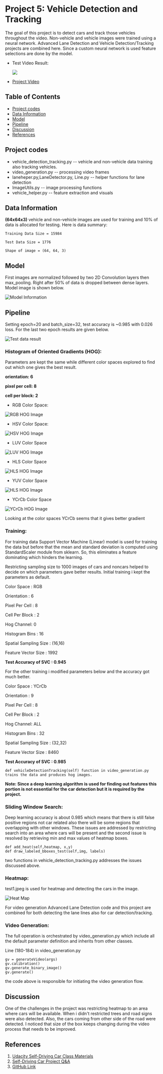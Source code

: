 # Project 5: Vehicle Detection and Tracking

The goal of this project is to detect cars and track those vehicles throughout the video. Non-vehicle and vehicle images were trained using a neural network. Advanced Lane Detection and Vehicle Detection/Tracking projects are combined here. Since a custom neural network is used feature selections are done by the model. 

- Test Video Result:

  ![](videos/test_video_out.gif)
 
- [Project Video](https://www.youtube.com/watch?v=Qn0w2xHP8U0)

## Table of Contents ##
- [Project codes](#codes)
- [Data Information](#data)
- [Model](#model)
- [Pipeline](#pipeline)
- [Discussion](#discussion)
- [References](#references)

## Project codes <a name="codes"></a>
- vehicle_detection_tracking.py -- vehicle and non-vehicle data training also tracking vehicles.  
- video_generation.py -- processing video frames 
- laneheper.py,LaneDetector.py, Line.py -- helper functions for lane detection
- ImageUtils.py -- image processing functions
- vehicle_helper.py -- feature extraction and visuals 

## Data Information <a name="data"></a>
 **(64x64x3)** vehicle and non-vehicle images are used for training and 10% of data is allocated for testing. Here is data summary:

	Training Data Size = 15984

	Test Data Size = 1776

	Shape of image = (64, 64, 3)

## Model <a name="model"></a>

First images are normalized followed by two 2D Convolution layers then max_pooling. Right after 50% of data is dropped between dense layers. Model image is shown below. 

![Model Information](images/model_info.png)

## Pipeline <a name="pipeline"></a>

Setting epoch=20 and batch_size=32, test accuracy is ~0.985 with 0.026 loss. For the last two epoch results are given below. 

![Test data result](images/test_result.png)

### Histogram of Oriented Gradients (HOG):

Parameters are kept the same while different color spaces explored to find out which one gives the best result. 

**orientation: 6**

**pixel per cell: 8**

**cell per block: 2**

- RGB Color Space:

![RGB HOG Image](images/rgb_hog_image.png) 

- HSV Color Space:

![HSV HOG Image](images/hsv_hog_image.png)

- LUV Color Space

![LUV HOG Image](images/luv_hog_image.png)   

- HLS Color Space

![HLS HOG Image](images/hls_hog_image.png)

- YUV Color Space

![HLS HOG Image](images/yuv_hog_image.png)   

- YCrCb Color Space

![YCrCb HOG Image](images/YCrCb_hog_image.png)    

Looking at the color spaces YCrCb seems that it gives better gradient 

### Training:

For training data Support Vector Machine (Linear) model is used for training the data but before that the mean and standard deviation is computed using StandardScaler module from sklearn. So, this eliminates a feature dominating which hinders the learning. 

Restricting sampling size to 1000 images of cars and noncars helped to decide on which parameters gave better results. Initial training i kept the parameters as default.

Color Space : RGB

Orientation : 6

Pixel Per Cell : 8

Cell Per Block : 2

Hog Channel: 0

Histogram Bins : 16

Spatial Sampling Size : (16,16)

Feature Vector Size : 1992

**Test Accuracy of SVC : 0.945**

For the other training i modified parameters below and the accuracy got much better. 

Color Space : YCrCb

Orientation : 9

Pixel Per Cell : 8

Cell Per Block : 2

Hog Channel: ALL

Histogram Bins : 32

Spatial Sampling Size : (32,32)

Feature Vector Size : 8460

**Test Accuracy of SVC : 0.985**

	def vehicleDetectionTracking(self) function in video_generation.py trains the data and produces hog images.  

**Note: Since a deep learning algorithm is used for finding out features this portion is not essential for the car detection but it is required by the project.**

### Sliding Window Search:

Deep learning accuracy is about 0.985 which means that there is still false positive regions not car related also there will be some regions that overlapping with other windows. These issues are addressed by restricting search into an area where cars will be present and the second issue is resolved by retrieving min and max values of heatmap boxes.

	def add_heat(self,heatmap, x,y)
	def draw_labeled_bboxes_test(self,img, labels)

two functions in vehicle_detection_tracking.py addresses the issues discussed above. 

### Heatmap:
test1.jpeg is used for heatmap and detecting the cars in the image.  

![Heat Map](images/heatmap.png)

For video generation Advanced Lane Detection code and this project are combined for both detecting the lane lines also for car detection/tracking. 

### Video Generation:

The full operation is orchestrated by video_generation.py which include all the default parameter definition and inherits from other classes. 

Line (180-184) in video_generation.py

    gv = generateVideo(args)
    gv.calibration()
    gv.generate_binary_image()
    gv.generate()

the code above is responsible for initiating the video generation flow. 

## Discussion <a name="discussion"></a>

One of the challenges in the project was restricting heatmap to an area where cars will be available. When i didn't restricted trees and road signs were also detected. Also, the cars coming from other side of the road were detected. I noticed that size of the box keeps changing during the video process that needs to be improved.

## References <a name="references"></a>

1. [Udacity Self-Driving Car Class Materials](https://classroom.udacity.com/nanodegrees/nd013/parts/fbf77062-5703-404e-b60c-95b78b2f3f9e)
2. [Self-Driving Car Project Q&A](https://www.youtube.com/watch?v=P2zwrTM8ueA&feature=youtu.be&utm_medium=email&utm_campaign=2017-05-24_carnd_projectwalkthroughs&utm_source=blueshift&utm_content=2017-05-24_carnd_projectwalkthroughs&bsft_eid=809c46b1-7b0f-4960-9cc1-459c102110d5&bsft_clkid=d5c545c7-51a9-4ad1-b183-8df98e93bfce&bsft_uid=6462eace-49a4-468f-a7d8-d25690fd3bfa&bsft_mid=b9348cc6-ddd2-408e-9441-aa9a1302ad86)
3. [GitHub Link](https://github.com/HTuennermann/Vehicle-Detection-and-Tracking)